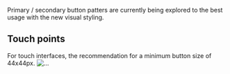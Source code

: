 <span class="sg-Label sg-Label--todo"></span> Primary / secondary button patters are currently being explored to the best usage with the new visual styling.

## Touch points
For touch interfaces, the recommendation for a minimum button size of 44x44px.
<img class="sg-Page-img sg-Page-img" alt="..." src="https://cloud.githubusercontent.com/assets/6294237/3556828/f220ac56-0928-11e4-8152-c457e54071d1.png">
